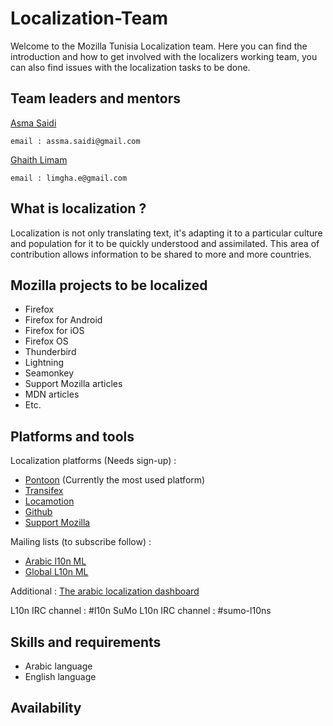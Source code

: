 # Localization-Team
Welcome to the Mozilla Tunisia Localization team. Here you can find the introduction and how to get involved with the localizers working team, you can also find issues with the localization tasks to be done.

## Team leaders and mentors 
 [Asma Saidi]()
  ``` 
  email : assma.saidi@gmail.com
  ```
 [Ghaith Limam]()
  ``` 
  email : limgha.e@gmail.com
  ```
## What is localization ?  
Localization is not only translating text, it's adapting it to a particular culture and population for it to be quickly understood and assimilated. This area of contribution allows information to be shared to more and more countries.

## Mozilla projects to be localized
  - Firefox
  - Firefox for Android
  - Firefox for iOS
  - Firefox OS
  - Thunderbird
  - Lightning
  - Seamonkey
  - Support Mozilla articles
  - MDN articles
  - Etc.

## Platforms and tools

Localization platforms (Needs sign-up) :
  - [Pontoon](https://pontoon.mozilla.org) (Currently the most used platform)
  - [Transifex](https://www.transifex.com/)
  - [Locamotion](https://mozilla.locamotion.org)
  - [Github](http://github.com/mozilla-l10n/)
  - [Support Mozilla](https://support.mozilla.org/)
 
Mailing lists (to subscribe follow) :
  - [Arabic l10n ML](https://lists.mozilla.org/listinfo/dev-l10n-ar)
  - [Global L10n ML](https://lists.mozilla.org/listinfo/dev-l10n)

Additional :
  [The arabic localization dashboard](https://l10n.mozilla-community.org/webdashboard/?locale=ar)
  
L10n IRC channel : #l10n
SuMo L10n IRC channel : #sumo-l10ns

## Skills and requirements
- Arabic language
- English language

## Availability
